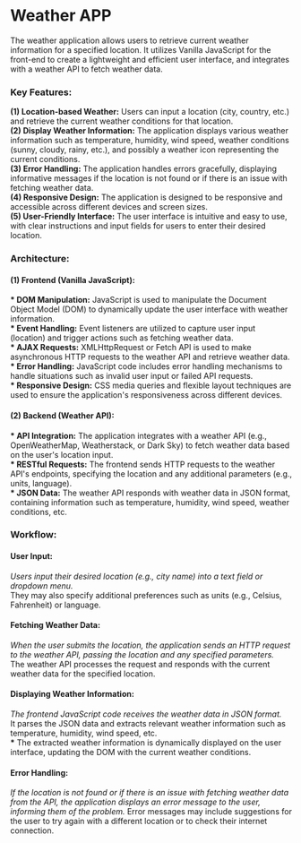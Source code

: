 <h1>Weather APP</h1>

The weather application allows users to retrieve current weather information for a specified location. It utilizes Vanilla 
JavaScript for the front-end to create a lightweight and efficient user interface, and integrates with a weather API to fetch weather data.

<h3>Key Features:</h3>

<b>(1) Location-based Weather:</b> Users can input a location (city, country, etc.) and retrieve the current weather conditions for that location.<br>
<b>(2) Display Weather Information:</b> The application displays various weather information such as temperature, humidity, wind speed, weather 
    conditions (sunny, cloudy, rainy, etc.), and possibly a weather icon representing the current conditions.<br>
<b>(3) Error Handling:</b> The application handles errors gracefully, displaying informative messages if the location is not found or if there is an issue with fetching weather data.<br>
<b>(4) Responsive Design:</b> The application is designed to be responsive and accessible across different devices and screen sizes.<br>
<b>(5) User-Friendly Interface:</b> The user interface is intuitive and easy to use, with clear instructions and input fields for users to enter their desired location.<br>

<h3>Architecture:</h3>

<h4>(1) Frontend (Vanilla JavaScript):</h4>

<b>* DOM Manipulation:</b> JavaScript is used to manipulate the Document Object Model (DOM) to dynamically update the user interface with weather information.<br>
<b>* Event Handling:</b> Event listeners are utilized to capture user input (location) and trigger actions such as fetching weather data.<br>
<b>* AJAX Requests:</b> XMLHttpRequest or Fetch API is used to make asynchronous HTTP requests to the weather API and retrieve weather data.<br>
<b>* Error Handling:</b> JavaScript code includes error handling mechanisms to handle situations such as invalid user input or failed API requests.<br>
<b>* Responsive Design:</b> CSS media queries and flexible layout techniques are used to ensure the application's responsiveness across different devices.<br>

<h4>(2) Backend (Weather API):</h4>

<b>* API Integration:</b> The application integrates with a weather API (e.g., OpenWeatherMap, Weatherstack, or Dark Sky) to fetch weather data based on the user's location input.<br>
<b>* RESTful Requests:</b> The frontend sends HTTP requests to the weather API's endpoints, specifying the location and any additional parameters (e.g., units, language).<br>
<b>* JSON Data:</b> The weather API responds with weather data in JSON format, containing information such as temperature, humidity, wind speed, weather conditions, etc.<br>

<h3>Workflow:</h3>

<h4>User Input:</h4>

<b>*</b> Users input their desired location (e.g., city name) into a text field or dropdown menu.<br>
<b>*</b> They may also specify additional preferences such as units (e.g., Celsius, Fahrenheit) or language.<br>

<h4>Fetching Weather Data:</h4>

<b>*</b> When the user submits the location, the application sends an HTTP request to the weather API, passing the location and any specified parameters.<br>
<b>*</b> The weather API processes the request and responds with the current weather data for the specified location.<br>

<h4>Displaying Weather Information:</h4>

<b>*</b> The frontend JavaScript code receives the weather data in JSON format.<br>
<b>*</b> It parses the JSON data and extracts relevant weather information such as temperature, humidity, wind speed, etc.<br>
<b>*</b> The extracted weather information is dynamically displayed on the user interface, updating the DOM with the current weather conditions.

<h4>Error Handling:</h4>

<b>*</b> If the location is not found or if there is an issue with fetching weather data from the API, the application displays an error message to the user, informing them of the problem.
<b>*</b> Error messages may include suggestions for the user to try again with a different location or to check their internet connection.
